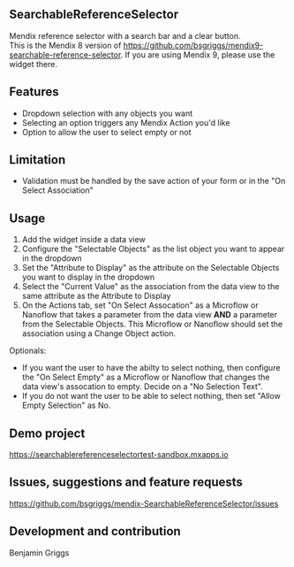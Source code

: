 ## SearchableReferenceSelector

Mendix reference selector with a search bar and a clear button.  
This is the Mendix 8 version of https://github.com/bsgriggs/mendix9-searchable-reference-selector. If you are using
Mendix 9, please use the widget there.

## Features

-   Dropdown selection with any objects you want
-   Selecting an option triggers any Mendix Action you'd like
-   Option to allow the user to select empty or not

## Limitation

-   Validation must be handled by the save action of your form or in the "On Select Association"

## Usage

1. Add the widget inside a data view
2. Configure the "Selectable Objects" as the list object you want to appear in the dropdown
3. Set the "Attribute to Display" as the attribute on the Selectable Objects you want to display in the dropdown
4. Select the "Current Value" as the association from the data view to the same attribute as the Attribute to Display
5. On the Actions tab, set "On Select Assocation" as a Microflow or Nanoflow that takes a parameter from the data view
   **AND** a parameter from the Selectable Objects. This Microflow or Nanoflow should set the association using a Change
   Object action.

Optionals:

-   If you want the user to have the abilty to select nothing, then configure the "On Select Empty" as a Microflow or
    Nanoflow that changes the data view's assocation to empty. Decide on a "No Selection Text".
-   If you do not want the user to be able to select nothing, then set "Allow Empty Selection" as No.

## Demo project

https://searchablereferenceselectortest-sandbox.mxapps.io

## Issues, suggestions and feature requests

https://github.com/bsgriggs/mendix-SearchableReferenceSelector/issues

## Development and contribution

Benjamin Griggs
